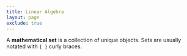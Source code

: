 ```yaml
---
title: Linear Algebra
layout: page
exclude: true
---
```


A **mathematical set** is a collection of unique objects. Sets are usually notated with `{ }` curly braces.
<!--stackedit_data:
eyJoaXN0b3J5IjpbNzQwMDIyNzA4XX0=
-->